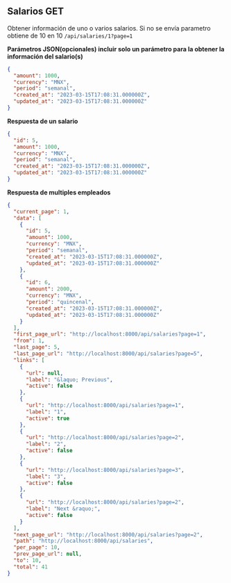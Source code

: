 ## Salarios GET

Obtener información de uno o varios salarios. Si no se envía parametro obtiene de 10 en 10 
`/api/salaries/1?page=1`

**Parámetros JSON(opcionales) incluir solo un parámetro para la obtener la información del salario(s)**
```json
{
  "amount": 1000,
  "currency": "MNX",
  "period": "semanal",
  "created_at": "2023-03-15T17:08:31.000000Z",
  "updated_at": "2023-03-15T17:08:31.000000Z"
}
```

**Respuesta de un salario**
```json
{
  "id": 5,
  "amount": 1000,
  "currency": "MNX",
  "period": "semanal",
  "created_at": "2023-03-15T17:08:31.000000Z",
  "updated_at": "2023-03-15T17:08:31.000000Z"
}
```

**Respuesta de multiples empleados**
```json
{
  "current_page": 1,
  "data": [
    {
      "id": 5,
      "amount": 1000,
      "currency": "MNX",
      "period": "semanal",
      "created_at": "2023-03-15T17:08:31.000000Z",
      "updated_at": "2023-03-15T17:08:31.000000Z"
    },
    {
      "id": 6,
      "amount": 2000,
      "currency": "MNX",
      "period": "quincenal",
      "created_at": "2023-03-15T17:08:31.000000Z",
      "updated_at": "2023-03-15T17:08:31.000000Z"
    }
  ],
  "first_page_url": "http://localhost:8000/api/salaries?page=1",
  "from": 1,
  "last_page": 5,
  "last_page_url": "http://localhost:8000/api/salaries?page=5",
  "links": [
    {
      "url": null,
      "label": "&laquo; Previous",
      "active": false
    },
    {
      "url": "http://localhost:8000/api/salaries?page=1",
      "label": "1",
      "active": true
    },
    {
      "url": "http://localhost:8000/api/salaries?page=2",
      "label": "2",
      "active": false
    },
    {
      "url": "http://localhost:8000/api/salaries?page=3",
      "label": "3",
      "active": false
    },
    {
      "url": "http://localhost:8000/api/salaries?page=2",
      "label": "Next &raquo;",
      "active": false
    }
  ],
  "next_page_url": "http://localhost:8000/api/salaries?page=2",
  "path": "http://localhost:8000/api/salaries",
  "per_page": 10,
  "prev_page_url": null,
  "to": 10,
  "total": 41
}
```
